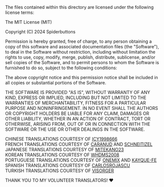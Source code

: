 ﻿The files contained within this directory are licensed under the following license terms:

The MIT License (MIT)

Copyright (C) 2024 Spiderbuttons

Permission is hereby granted, free of charge, to any person obtaining a copy
of this software and associated documentation files (the "Software"), to deal
in the Software without restriction, including without limitation the rights
to use, copy, modify, merge, publish, distribute, sublicense, and/or sell
copies of the Software, and to permit persons to whom the Software is
furnished to do so, subject to the following conditions:

The above copyright notice and this permission notice shall be included in all
copies or substantial portions of the Software.

THE SOFTWARE IS PROVIDED "AS IS", WITHOUT WARRANTY OF ANY KIND, EXPRESS OR
IMPLIED, INCLUDING BUT NOT LIMITED TO THE WARRANTIES OF MERCHANTABILITY,
FITNESS FOR A PARTICULAR PURPOSE AND NONINFRINGEMENT. IN NO EVENT SHALL THE
AUTHORS OR COPYRIGHT HOLDERS BE LIABLE FOR ANY CLAIM, DAMAGES OR OTHER
LIABILITY, WHETHER IN AN ACTION OF CONTRACT, TORT OR OTHERWISE, ARISING FROM,
OUT OF OR IN CONNECTION WITH THE SOFTWARE OR THE USE OR OTHER DEALINGS IN THE
SOFTWARE.

CHINESE TRANSLATIONS COURTESY OF [ICY1998666](https://forums.nexusmods.com/profile/181793031-lcy1998666/)\
FRENCH TRANSLATIONS COURTESY OF [CARANUD](https://forums.nexusmods.com/profile/745980-caranud/) AND [SCHNEITIZEL](https://forums.nexusmods.com/profile/63305411-schneitizel/)\
JAPANESE TRANSLATIONS COURTESY OF [MITEKANO23](https://forums.nexusmods.com/profile/3588405-mitekano23/)\
KOREAN TRANSLATIONS COURTESY OF [WHDMS2008](https://forums.nexusmods.com/profile/193949342-whdms2008/)\
PORTUGUESE TRANSLATIONS COURTESY OF [ONEMIX](https://forums.nexusmods.com/profile/39429640-onemix/) AND [KAYQUE-FE](https://github.com/Kayque-Fe)\
SPANISH TRANSLATIONS COURTESY OF [CARLOSROJASCU](https://forums.nexusmods.com/profile/76373178-carlosrojascu/)\
TURKISH TRANSLATIONS COURTESY OF [VISORGER](https://next.nexusmods.com/profile/ViSorger)

THANK YOU TO MY VOLUNTEER TRANSLATORS! ♥